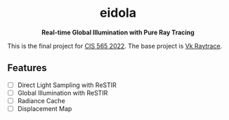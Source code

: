 <div align="center">

# eidola

**Real-time Global Illumination with Pure Ray Tracing**

</div>

This is the final project for [CIS 565 2022](https://cis565-fall-2022.github.io/). The base project is [Vk Raytrace](https://github.com/nvpro-samples/vk_raytrace).

## Features

- [ ] Direct Light Sampling with ReSTIR
- [ ] Global Illumination with ReSTIR
- [ ] Radiance Cache
- [ ] Displacement Map
